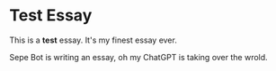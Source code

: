 # Test Essay

This is a **test** essay. It's my finest essay ever.

Sepe Bot is writing an essay, oh my ChatGPT is taking over the wrold. 